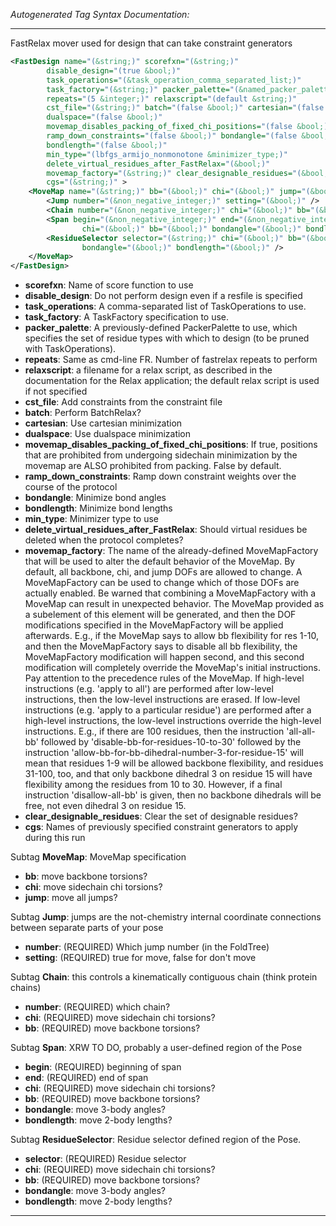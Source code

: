 <!-- THIS IS AN AUTOGENERATED FILE: Don't edit it directly, instead change the schema definition in the code itself. -->

_Autogenerated Tag Syntax Documentation:_

---
FastRelax mover used for design that can take constraint generators

```xml
<FastDesign name="(&string;)" scorefxn="(&string;)"
        disable_design="(true &bool;)"
        task_operations="(&task_operation_comma_separated_list;)"
        task_factory="(&string;)" packer_palette="(&named_packer_palette;)"
        repeats="(5 &integer;)" relaxscript="(default &string;)"
        cst_file="(&string;)" batch="(false &bool;)" cartesian="(false &bool;)"
        dualspace="(false &bool;)"
        movemap_disables_packing_of_fixed_chi_positions="(false &bool;)"
        ramp_down_constraints="(false &bool;)" bondangle="(false &bool;)"
        bondlength="(false &bool;)"
        min_type="(lbfgs_armijo_nonmonotone &minimizer_type;)"
        delete_virtual_residues_after_FastRelax="(&bool;)"
        movemap_factory="(&string;)" clear_designable_residues="(&bool;)"
        cgs="(&string;)" >
    <MoveMap name="(&string;)" bb="(&bool;)" chi="(&bool;)" jump="(&bool;)" >
        <Jump number="(&non_negative_integer;)" setting="(&bool;)" />
        <Chain number="(&non_negative_integer;)" chi="(&bool;)" bb="(&bool;)" />
        <Span begin="(&non_negative_integer;)" end="(&non_negative_integer;)"
                chi="(&bool;)" bb="(&bool;)" bondangle="(&bool;)" bondlength="(&bool;)" />
        <ResidueSelector selector="(&string;)" chi="(&bool;)" bb="(&bool;)"
                bondangle="(&bool;)" bondlength="(&bool;)" />
    </MoveMap>
</FastDesign>
```

-   **scorefxn**: Name of score function to use
-   **disable_design**: Do not perform design even if a resfile is specified
-   **task_operations**: A comma-separated list of TaskOperations to use.
-   **task_factory**: A TaskFactory specification to use.
-   **packer_palette**: A previously-defined PackerPalette to use, which specifies the set of residue types with which to design (to be pruned with TaskOperations).
-   **repeats**: Same as cmd-line FR. Number of fastrelax repeats to perform
-   **relaxscript**: a filename for a relax script, as described in the documentation for the Relax application; the default relax script is used if not specified
-   **cst_file**: Add constraints from the constraint file
-   **batch**: Perform BatchRelax?
-   **cartesian**: Use cartesian minimization
-   **dualspace**: Use dualspace minimization
-   **movemap_disables_packing_of_fixed_chi_positions**: If true, positions that are prohibited from undergoing sidechain minimization by the movemap are ALSO prohibited from packing.  False by default.
-   **ramp_down_constraints**: Ramp down constraint weights over the course of the protocol
-   **bondangle**: Minimize bond angles
-   **bondlength**: Minimize bond lengths
-   **min_type**: Minimizer type to use
-   **delete_virtual_residues_after_FastRelax**: Should virtual residues be deleted when the protocol completes?
-   **movemap_factory**: The name of the already-defined MoveMapFactory that will be used to alter the default behavior of the MoveMap. By default, all backbone, chi, and jump DOFs are allowed to change. A MoveMapFactory can be used to change which of those DOFs are actually enabled. Be warned that combining a MoveMapFactory with a MoveMap can result in unexpected behavior. The MoveMap provided as a subelement of this element will be generated, and then the DOF modifications specified in the MoveMapFactory will be applied afterwards. E.g., if the MoveMap says to allow bb flexibility for res 1-10, and then the MoveMapFactory says to disable all bb flexibility, the MoveMapFactory modification will happen second, and this second modification will completely override the MoveMap's initial instructions. Pay attention to the precedence rules of the MoveMap. If high-level instructions (e.g. 'apply to all') are performed after low-level instructions, then the low-level instructions are erased. If low-level instructions (e.g. 'apply to a particular residue') are performed after a high-level instructions, the low-level instructions override the high-level instructions. E.g., if there are 100 residues, then the instruction 'all-all-bb' followed by 'disable-bb-for-residues-10-to-30' followed by the instruction 'allow-bb-for-bb-dihedral-number-3-for-residue-15' will mean that residues 1-9 will be allowed backbone flexibility, and residues 31-100, too, and that only backbone dihedral 3 on residue 15 will have flexibility among the residues from 10 to 30. However, if a final instruction 'disallow-all-bb' is given, then no backbone dihedrals will be free, not even dihedral 3 on residue 15.
-   **clear_designable_residues**: Clear the set of designable residues?
-   **cgs**: Names of previously specified constraint generators to apply during this run


Subtag **MoveMap**:   MoveMap specification

-   **bb**: move backbone torsions?
-   **chi**: move sidechain chi torsions?
-   **jump**: move all jumps?


Subtag **Jump**:   jumps are the not-chemistry internal coordinate connections between separate parts of your pose

-   **number**: (REQUIRED) Which jump number (in the FoldTree)
-   **setting**: (REQUIRED) true for move, false for don't move

Subtag **Chain**:   this controls a kinematically contiguous chain (think protein chains)

-   **number**: (REQUIRED) which chain?
-   **chi**: (REQUIRED) move sidechain chi torsions?
-   **bb**: (REQUIRED) move backbone torsions?

Subtag **Span**:   XRW TO DO, probably a user-defined region of the Pose

-   **begin**: (REQUIRED) beginning of span
-   **end**: (REQUIRED) end of span
-   **chi**: (REQUIRED) move sidechain chi torsions?
-   **bb**: (REQUIRED) move backbone torsions?
-   **bondangle**: move 3-body angles?
-   **bondlength**: move 2-body lengths?

Subtag **ResidueSelector**:   Residue selector defined region of the Pose.

-   **selector**: (REQUIRED) Residue selector
-   **chi**: (REQUIRED) move sidechain chi torsions?
-   **bb**: (REQUIRED) move backbone torsions?
-   **bondangle**: move 3-body angles?
-   **bondlength**: move 2-body lengths?

---
